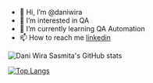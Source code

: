 - 👋 Hi, I’m @daniwira
- 👀 I’m interested in QA
- 🌱 I’m currently learning QA Automation
- 📫 How to reach me 
     <a href="https://www.linkedin.com/in/dani-wira-sasmita/" rel="nofollow">linkedin</a>
     
![Dani Wira Sasmita's GitHub stats](https://github-readme-stats.vercel.app/api?username=daniwira&show_icons=true&theme=transparent)

[![Top Langs](https://github-readme-stats.vercel.app/api/top-langs/?username=daniwira&layout=compact)](https://github.com/anuraghazra/github-readme-stats)

<!---
daniwira/daniwira is a ✨ special ✨ repository because its `README.md` (this file) appears on your GitHub profile.
You can click the Preview link to take a look at your changes.
--->
